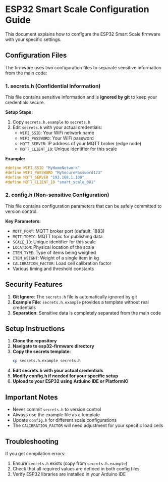 # ESP32 Smart Scale Configuration Guide

This document explains how to configure the ESP32 Smart Scale firmware with your specific settings.

## Configuration Files

The firmware uses two configuration files to separate sensitive information from the main code:

### 1. secrets.h (Confidential Information)
This file contains sensitive information and is **ignored by git** to keep your credentials secure.

**Setup Steps:**
1. Copy `secrets.h.example` to `secrets.h`
2. Edit `secrets.h` with your actual credentials:
   - `WIFI_SSID`: Your WiFi network name
   - `WIFI_PASSWORD`: Your WiFi password
   - `MQTT_SERVER`: IP address of your MQTT broker (edge node)
   - `MQTT_CLIENT_ID`: Unique identifier for this scale

**Example:**
```c
#define WIFI_SSID "MyHomeNetwork"
#define WIFI_PASSWORD "MySecurePassword123"
#define MQTT_SERVER "192.168.1.100"
#define MQTT_CLIENT_ID "smart_scale_001"
```

### 2. config.h (Non-sensitive Configuration)
This file contains configuration parameters that can be safely committed to version control.

**Key Parameters:**
- `MQTT_PORT`: MQTT broker port (default: 1883)
- `MQTT_TOPIC`: MQTT topic for publishing data
- `SCALE_ID`: Unique identifier for this scale
- `LOCATION`: Physical location of the scale
- `ITEM_TYPE`: Type of items being weighed
- `ITEM_WEIGHT`: Weight of a single item in kg
- `CALIBRATION_FACTOR`: Load cell calibration factor
- Various timing and threshold constants

## Security Features

1. **Git Ignore**: The `secrets.h` file is automatically ignored by git
2. **Example File**: `secrets.h.example` provides a template without real credentials
3. **Separation**: Sensitive data is completely separated from the main code

## Setup Instructions

1. **Clone the repository**
2. **Navigate to esp32-firmware directory**
3. **Copy the secrets template:**
   ```bash
   cp secrets.h.example secrets.h
   ```
4. **Edit secrets.h with your actual credentials**
5. **Modify config.h if needed for your specific setup**
6. **Upload to your ESP32 using Arduino IDE or PlatformIO**

## Important Notes

- Never commit `secrets.h` to version control
- Always use the example file as a template
- Update `config.h` for different scale configurations
- The `CALIBRATION_FACTOR` will need adjustment for your specific load cells

## Troubleshooting

If you get compilation errors:
1. Ensure `secrets.h` exists (copy from `secrets.h.example`)
2. Check that all required values are defined in both config files
3. Verify ESP32 libraries are installed in your Arduino IDE
